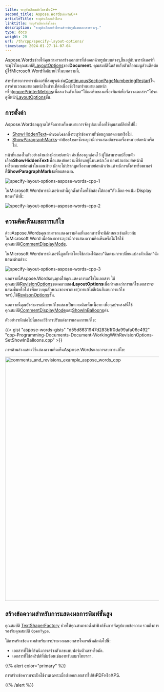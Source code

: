 ```yaml
---
title: ระบุตัวเลือกเค้าโครงในC++
second_title: Aspose.WordsสำหรับC++
articleTitle: ระบุตัวเลือกเค้าโครง
linktitle: ระบุตัวเลือกเค้าโครง
description: "ระบุตัวเลือกเค้าโครงสำหรับรูปแบบเอกสารต่างๆ."
type: docs
weight: 20
url: /th/cpp/specify-layout-options/
timestamp: 2024-01-27-14-07-04
---
```


Aspose.Wordsช่วยให้คุณสามารถสร้างเอกสารที่ส่งออกด้วยรูปแบบต่างๆ,ขึ้นอยู่กับพารามิเตอร์ที่ระบุไว้ในคุณสมบัติ[LayoutOptions](https://reference.aspose.com/words/cpp/class/aspose.words.layout.layout_options)ของ**Document**. คุณสมบัตินี้คล้ายกับตัวเลือกเมนูส่วนติดต่อผู้ใช้Microsoft Wordที่อธิบายไว้ในบทความนี้.

สำหรับรายการพารามิเตอร์ที่สมบูรณ์เช่น[ContinuousSectionPageNumberingRestart](https://reference.aspose.com/words/cpp/aspose.words.layout/layoutoptions/get_continuoussectionpagenumberingrestart/)ในการคำนวณหมายเลขหน้าในส่วนที่ต่อเนื่องซึ่งรีสตาร์ทหมายเลขหน้าหรือ[IgnorePrinterMetrics](https://reference.aspose.com/words/cpp/aspose.words.layout/layoutoptions/get_ignoreprintermetrics/)เพื่อละเว้นตัวเลือก"ใช้เมตริกของเครื่องพิมพ์เพื่อจัดวางเอกสาร"โปรดดูที่หน้า[LayoutOptions](https://reference.aspose.com/words/cpp/class/aspose.words.layout.layout_options)ชั้น.

## การตั้งค่า

Aspose.Wordsอนุญาตให้จัดการเครื่องหมายการจัดรูปแบบโดยใช้คุณสมบัติต่อไปนี้:

- [ShowHiddenText](https://reference.aspose.com/words/cpp/aspose.words.layout/layoutoptions/get_showhiddentext/)–ค่า`Boolean`ซึ่งระบุว่าข้อความที่ซ่อนถูกแสดงผลหรือไม่.
- [ShowParagraphMarks](https://reference.aspose.com/words/cpp/aspose.words.layout/layoutoptions/get_showparagraphmarks/)–ค่า`Boolean`ซึ่งระบุว่ามีการแสดงอักขระเครื่องหมายย่อหน้าหรือไม่.

หน้าที่แสดงในตัวอย่างด้านล่างมีสามย่อหน้า อันที่สองถูกซ่อนไว้ ผู้ใช้สามารถเปลี่ยนตัวเลือก**ShowHiddenText**เพื่อแสดงข้อความที่ซ่อนอยู่นี้บนหน้าเว็บ ย่อหน้าแต่ละย่อหน้ามีเครื่องหมายย่อหน้าในตอนท้าย มักจะไม่ปรากฏเครื่องหมายย่อหน้าเว้นแต่จะมีการตั้งค่าพร็อพเพอร์ตี้**ShowParagraphMarks**เพื่อแสดงผล.

![specify-layout-options-aspose-words-cpp-1](specify-layout-options-1.png)

ในMicrosoft Wordพารามิเตอร์เหล่านี้ถูกตั้งค่าโดยใช้กล่องโต้ตอบ"ตัวเลือก→แฟ้ม Display แสดง"ดังนี้:

![specify-layout-options-aspose-words-cpp-2](specify-layout-options-3.png)

## ความคิดเห็นและการแก้ไข

ด้วยAspose.Wordsคุณสามารถแสดงความคิดเห็นเอกสารที่จะมีลักษณะเช่นเดียวกับในMicrosoft Word เมื่อต้องการระบุว่ามีการแสดงความคิดเห็นหรือไม่ให้ใช้คุณสมบัติ[CommentDisplayMode](https://reference.aspose.com/words/cpp/aspose.words.layout/layoutoptions/get_commentdisplaymode/).

ในMicrosoft Wordพารามิเตอร์นี้ถูกตั้งค่าโดยใช้กล่องโต้ตอบ"ติดตามการเปลี่ยนแปลงตัวเลือก"ดังแสดงด้านล่าง:

![specify-layout-options-aspose-words-cpp-3](specify-layout-options-4.png)

นอกจากนี้Aspose.Wordsอนุญาตให้คุณแสดงการแก้ไขในเอกสาร ใช้คุณสมบัติ[RevisionOptions](https://reference.aspose.com/words/cpp/aspose.words.layout/layoutoptions/get_revisionoptions/)ของคลาสของ**LayoutOptions**เพื่อกำหนดว่าการแก้ไขเอกสารจะแสดงขึ้นหรือไม่ เพื่อควบคุมลักษณะของพวกเขา(การแก้ไขสีเน้นสีแถบการแก้ไขฯลฯ),ใช้[RevisonOptions](https://reference.aspose.com/words/cpp/aspose.words.layout/layoutoptions/get_revisionoptions/)ชั้น.

นอกจากนี้คุณยังสามารถมีการแก้ไขแสดงเป็นความคิดเห็นเนื้อหา เพื่อจุดประสงค์นี้ใช้คุณสมบัติ[CommentDisplayMode](https://reference.aspose.com/words/cpp/aspose.words.layout/layoutoptions/set_commentdisplaymode/)และ[ShowInBalloons](https://reference.aspose.com/words/cpp/aspose.words.layout/commentdisplaymode/)ค่า.

ตัวอย่างรหัสต่อไปนี้แสดงวิธีการปรับแต่งการแสดงการแก้ไข:

{{< gist "aspose-words-gists" "d55d8631947d283b1f0da99afa06c492" "cpp-Programming-Documents-Document-WorkingWithRevisionOptions-SetShowInBalloons.cpp" >}}

ภาพด้านล่างแสดงวิธีแสดงความคิดเห็นAspose.Wordsและการลบการแก้ไข:

<img src="specify-layout-options-2.png" alt="comments_and_revisions_example_aspose_words_cpp" style="width:800px"/>

## สร้างข้อความสำหรับการแสดงผลการพิมพ์ขั้นสูง

คุณสมบัติ [TextShaperFactory](https://reference.aspose.com/words/cpp/aspose.words.layout/layoutoptions/get_textshaperfactory/) ช่วยให้คุณสามารถตั้งค่าฟังก์ชันการจัดรูปแบบข้อความ รวมถึงการรองรับคุณสมบัติ `OpenType`.

ใช้การสร้างข้อความสำหรับการประมวลผลเอกสารในกรณีหลักต่อไปนี้:

- เอกสารที่ใช้เคิร์นนิงการสร้างตัวเลขแบบฟอร์มตัวเลขหรือมัด.
- เอกสารที่ใช้สคริปต์ที่ซับซ้อนเช่นอาหรับเขมรไทยฯลฯ.

{{% alert color="primary" %}}

การสร้างข้อความจะเปิดใช้งานเฉพาะเมื่อส่งออกเอกสารไปยังPDFหรือXPS.

{{% /alert %}}
